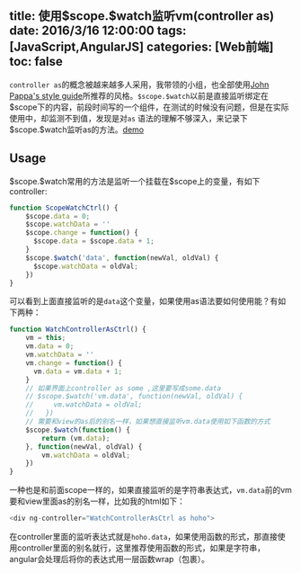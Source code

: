 title: 使用\$scope.\$watch监听vm(controller as)
date: 2016/3/16 12:00:00
tags: [JavaScript,AngularJS]
categories: [Web前端]
toc: false
---
`controller as`的概念被越来越多人采用，我带领的小组，也全部使用[John Pappa's style guide](https://github.com/johnpapa/angular-styleguide#controlleras-with-vm)所推荐的风格。`$scope.$watch`以前是直接监听绑定在\$scope下的内容，前段时间写的一个组件，在测试的时候没有问题，但是在实际使用中，却监测不到值，发现是对`as` 语法的理解不够深入，来记录下\$scope.\$watch监听as的方法。[demo](http://codepen.io/HelloYu/pen/GZqywL)
## Usage
<!--more-->
\$scope.\$watch常用的方法是监听一个挂载在$scope上的变量，有如下controller:
```javascript
function ScopeWatchCtrl() {
    $scope.data = 0;
    $scope.watchData = ''
    $scope.change = function() {
      $scope.data = $scope.data + 1;
    }
    $scope.$watch('data', function(newVal, oldVal) {
      $scope.watchData = oldVal;
    })   
}
```
可以看到上面直接监听的是`data`这个变量，如果使用as语法要如何使用能？有如下两种：
```javascript
function WatchControllerAsCtrl() {
    vm = this;
    vm.data = 0;
    vm.watchData = ''
    vm.change = function() {
      vm.data = vm.data + 1;
    }
    // 如果界面上controller as some ,这里要写成some.data
    // $scope.$watch('vm.data', function(newVal, oldVal) {
    //     vm.watchData = oldVal;
    //   })
    // 需要和view的as后的别名一样，如果想直接监听vm.data使用如下函数的方式
    $scope.$watch(function() {
        return (vm.data);
    }, function(newVal, oldVal) {
        vm.watchData = oldVal;
    })   
}
```
一种也是和前面scope一样的，如果直接监听的是字符串表达式，`vm.data`前的vm要和view里面as的别名一样，比如我的html如下：
```javascript
<div ng-controller="WatchControllerAsCtrl as hoho">
```
在controller里面的监听表达式就是`hoho.data`，如果使用函数的形式，那直接使用controller里面的别名就行，这里推荐使用函数的形式，如果是字符串，angular会处理后将你的表达式用一层函数wrap（包裹）。

